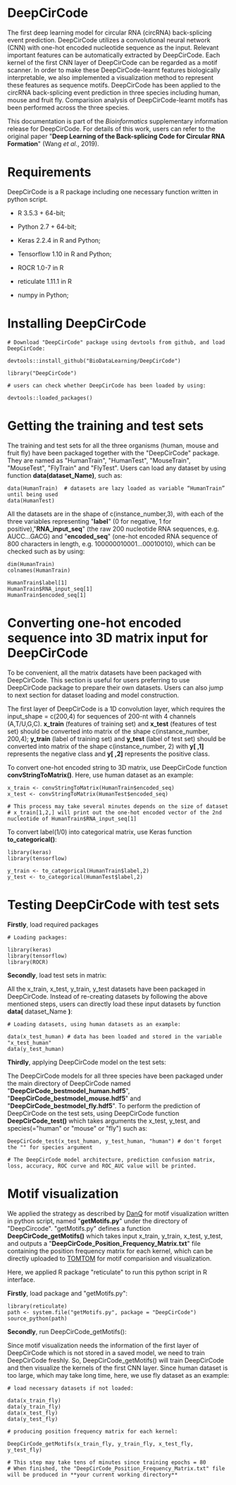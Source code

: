 # DeepCirCode 
The first deep learning model for circular RNA (circRNA) back-splicing event prediction. DeepCirCode utilizes a convolutional neural network (CNN) with one-hot encoded nucleotide sequence as the input. Relevant important features can be automatically extracted by DeepCirCode. Each kernel of the first CNN layer of DeepCirCode can be regarded as a motif scanner. In order to make these DeepCirCode-learnt features biologically interpretable, we also implemented a visualization method to represent these features as sequence motifs. DeepCirCode has been applied to the circRNA back-splicing event prediction in three species including human, mouse and fruit fly. Comparision analysis of DeepCirCode-learnt motifs has been performed across the three species.  

This documentation is part of the *Bioinformatics* supplementary information release for DeepCirCode. For details of this work, users can refer to the original paper "**Deep Learning of the Back-splicing Code for Circular RNA Formation**" (Wang *et al.*, 2019). 
# Requirements 
DeepCirCode is a R package including one necessary function written in python script.  

- R 3.5.3 + 64-bit; 

- Python 2.7 + 64-bit; 

- Keras 2.2.4 in R and Python; 

- Tensorflow 1.10 in R and Python; 

- ROCR 1.0-7 in R

- reticulate 1.11.1 in R

- numpy in Python; 
# Installing DeepCirCode 
``` 
# Download "DeepCirCode" package using devtools from github, and load DeepCirCode: 

devtools::install_github("BioDataLearning/DeepCirCode") 

library("DeepCirCode") 

# users can check whether DeepCirCode has been loaded by using: 

devtools::loaded_packages() 
``` 
# Getting the training and test sets 
The training and test sets for all the three organisms (human, mouse and fruit fly) have been packaged together with the "DeepCirCode" package. They are named as "HumanTrain", "HumanTest", "MouseTrain", "MouseTest", "FlyTrain" and "FlyTest". Users can load any dataset by using function **data(**dataset_Name**)**, such as: 
``` 
data(HumanTrain)  # datasets are lazy loaded as variable “HumanTrain” until being used
data(HumanTest) 
``` 
All the datasets are in the shape of c(instance_number,3), with each of the three variables representing "**label**" (0 for negative, 1 for positive),"**RNA_input_seq**" (the raw 200 nucleotide RNA sequences, e.g. AUCC...GACG) and "**encoded_seq**" (one-hot encoded RNA sequence of 800 characters in length, e.g. 100000010001...00010010), which can be checked such as by using: 
``` 
dim(HumanTrain) 
colnames(HumanTrain) 

HumanTrain$label[1] 
HumanTrain$RNA_input_seq[1] 
HumanTrain$encoded_seq[1] 
``` 
# Converting one-hot encoded sequence into 3D matrix input for DeepCirCode 
To be convenient, all the matrix datasets have been packaged with DeepCirCode. This section is useful for users preferring to use DeepCirCode package to prepare their own datasets. Users can also jump to next section for dataset loading and model construction. 

The first layer of DeepCirCode is a 1D convolution layer, which requires the input_shape = c(200,4) for sequences of 200-nt with 4 channels (A,T/U,G,C). **x_train** (features of training set) and **x_test** (features of test set) should be converted into matrix of the shape c(instance_number, 200,4); **y_train** (label of training set) and **y_test** (label of test set) should be converted into matrix of the shape c(instance_number, 2) with **y[ ,1]** represents the negative class and **y[ ,2]** represents the positive class. 

To convert one-hot encoded string to 3D matrix, use DeepCirCode function **convStringToMatrix()**. Here, use human dataset as an example: 
``` 
x_train <- convStringToMatrix(HumanTrain$encoded_seq) 
x_test <- convStringToMatrix(HumanTest$encoded_seq) 

# This process may take several minutes depends on the size of dataset 
# x_train[1,2,] will print out the one-hot encoded vector of the 2nd nucleotide of HumanTrain$RNA_input_seq[1] 
``` 
To convert label(1/0) into categorical matrix, use Keras function **to_categorical()**: 
``` 
library(keras) 
library(tensorflow) 

y_train <- to_categorical(HumanTrain$label,2) 
y_test <- to_categorical(HumanTest$label,2) 
``` 
# Testing DeepCirCode with test sets 
**Firstly**, load required packages 
``` 
# Loading packages: 

library(keras) 
library(tensorflow) 
library(ROCR) 
``` 
**Secondly**, load test sets in matrix: 

All the x_train, x_test, y_train, y_test datasets have been packaged in DeepCirCode. Instead of re-creating datasets by following the above mentioned steps, users can directly load these input datasets by function **data(** dataset_Name **)**: 
``` 
# Loading datasets, using human datasets as an example: 

data(x_test_human) # data has been loaded and stored in the variable "x_test_human" 
data(y_test_human) 
``` 
**Thirdly**, applying DeepCirCode model on the test sets: 

The DeepCirCode models for all three species have been packaged under the main directory of DeepCirCode named "**DeepCirCode_bestmodel_human.hdf5**", "**DeepCirCode_bestmodel_mouse.hdf5**" and "**DeepCirCode_bestmodel_fly.hdf5**". To perform the prediction of DeepCirCode on the test sets, using DeepCirCode function **DeepCirCode_test()** which takes arguments the x_test, y_test, and species(="human" or "mouse" or "fly") such as: 
``` 
DeepCirCode_test(x_test_human, y_test_human, "human") # don't forget the "" for species argument 

# The DeepCirCode model architecture, prediction confusion matrix, loss, accuracy, ROC curve and ROC_AUC value will be printed. 
``` 
# Motif visualization 
We applied the strategy as described by [DanQ](https://github.com/uci-cbcl/DanQ/issues/9) for motif visualization written in python script, named "**getMotifs.py**" under the directory of "DeepCircode". "getMotifs.py" defines a function **DeepCirCode_getMotifs()** which takes input x_train, y_train, x_test, y_test, and outputs a "**DeepCirCode_Position_Frequency_Matrix.txt**" file containing the position frequency matrix for each kernel, which can be directly uploaded to [TOMTOM](http://meme-suite.org/tools/tomtom) for motif comparision and visualization. 

Here, we applied R package "reticulate" to run this python script in R interface. 

**Firstly**, load package and "getMotifs.py": 
``` 
library(reticulate) 
path <- system.file("getMotifs.py", package = "DeepCirCode")
source_python(path) 
``` 
**Secondly**, run DeepCirCode_getMotifs(): 

Since motif visualization needs the information of the first layer of DeepCirCode which is not stored in a saved model, we need to train DeepCirCode freshly. So, DeepCirCode_getMotifs() will train DeepCirCode and then visualize the kernels of the first CNN layer. Since human dataset is too large, which may take long time, here, we use fly dataset as an example: 
``` 
# load necessary datasets if not loaded: 

data(x_train_fly) 
data(y_train_fly) 
data(x_test_fly) 
data(y_test_fly) 

# producing position frequency matrix for each kernel: 

DeepCirCode_getMotifs(x_train_fly, y_train_fly, x_test_fly, y_test_fly) 

# This step may take tens of minutes since training epochs = 80
# When finished, the "DeepCirCode_Position_Frequency_Matrix.txt" file will be produced in **your current working directory** 
``` 









